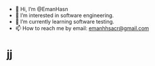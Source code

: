 - 👋 Hi, I’m @EmanHasn
- 👀 I’m interested in software engineering.
- 🌱 I’m currently learning software testing.
- 📫 How to reach me by email: emanhhsacr@gmail.com
<h1>jj</h1>
<!---
EmanHasn/EmanHasn is a ✨ special ✨ repository because its `README.md` (this file) appears on your GitHub profile.
You can click the Preview link to take a look at your changes.
--->
